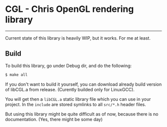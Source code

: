 # CGL - Chris OpenGL rendering library
---
Current state of this library is heavily WIP, but it works. For me at least.

## Build
To build this library, go under Debug dir, and do the following:

```bash
$ make all
```

If you don't want to build it yourself, you can download already build version of libCGL.a from release.
(Curently builded only for LinuxGCC).

You will get then a `libCGL.a` static library file which you can use in your project.
In the `include` are stored symlinks to all `src/*.h` header files.

But using this library might be quite difficult as of now, because there is no documentation. (Yes, there might be some day)
